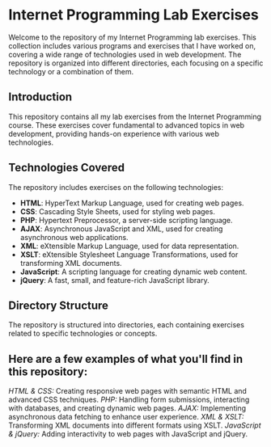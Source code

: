 # Internet Programming Lab Exercises

Welcome to the repository of my Internet Programming lab exercises. This collection includes various programs and exercises that I have worked on, covering a wide range of technologies used in web development.
The repository is organized into different directories, each focusing on a specific technology or a combination of them.

## Introduction

This repository contains all my lab exercises from the Internet Programming course. These exercises cover fundamental to advanced topics in web development, providing hands-on experience with various web technologies.

## Technologies Covered

The repository includes exercises on the following technologies:

- **HTML**: HyperText Markup Language, used for creating web pages.
- **CSS**: Cascading Style Sheets, used for styling web pages.
- **PHP**: Hypertext Preprocessor, a server-side scripting language.
- **AJAX**: Asynchronous JavaScript and XML, used for creating asynchronous web applications.
- **XML**: eXtensible Markup Language, used for data representation.
- **XSLT**: eXtensible Stylesheet Language Transformations, used for transforming XML documents.
- **JavaScript**: A scripting language for creating dynamic web content.
- **jQuery**: A fast, small, and feature-rich JavaScript library.

## Directory Structure

The repository is structured into directories, each containing exercises related to specific technologies or concepts. 

## Here are a few examples of what you'll find in this repository:

*HTML & CSS:* Creating responsive web pages with semantic HTML and advanced CSS techniques.
*PHP:* Handling form submissions, interacting with databases, and creating dynamic web pages.
*AJAX:* Implementing asynchronous data fetching to enhance user experience.
*XML & XSLT:* Transforming XML documents into different formats using XSLT.
*JavaScript & jQuery:* Adding interactivity to web pages with JavaScript and jQuery.

